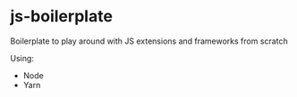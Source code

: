 # js-boilerplate
Boilerplate to play around with JS extensions and frameworks from scratch

Using:
- Node
- Yarn
